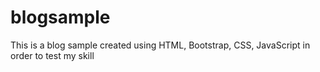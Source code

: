 # blogsample
This is a blog sample created using HTML, Bootstrap, CSS, JavaScript in order to test my skill
